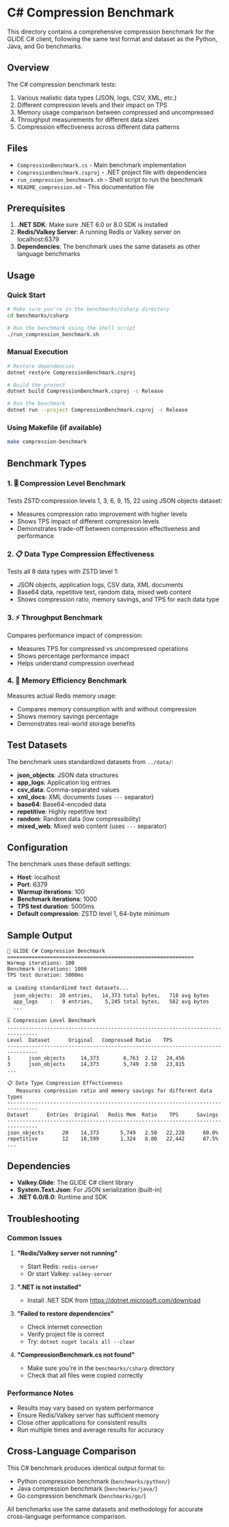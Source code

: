 # C# Compression Benchmark

This directory contains a comprehensive compression benchmark for the GLIDE C# client, following the same test format and dataset as the Python, Java, and Go benchmarks.

## Overview

The C# compression benchmark tests:
1. Various realistic data types (JSON, logs, CSV, XML, etc.)
2. Different compression levels and their impact on TPS
3. Memory usage comparison between compressed and uncompressed
4. Throughput measurements for different data sizes
5. Compression effectiveness across different data patterns

## Files

- `CompressionBenchmark.cs` - Main benchmark implementation
- `CompressionBenchmark.csproj` - .NET project file with dependencies
- `run_compression_benchmark.sh` - Shell script to run the benchmark
- `README_compression.md` - This documentation file

## Prerequisites

1. **.NET SDK**: Make sure .NET 6.0 or 8.0 SDK is installed
2. **Redis/Valkey Server**: A running Redis or Valkey server on localhost:6379
3. **Dependencies**: The benchmark uses the same datasets as other language benchmarks

## Usage

### Quick Start

```bash
# Make sure you're in the benchmarks/csharp directory
cd benchmarks/csharp

# Run the benchmark using the shell script
./run_compression_benchmark.sh
```

### Manual Execution

```bash
# Restore dependencies
dotnet restore CompressionBenchmark.csproj

# Build the project
dotnet build CompressionBenchmark.csproj -c Release

# Run the benchmark
dotnet run --project CompressionBenchmark.csproj -c Release
```

### Using Makefile (if available)

```bash
make compression-benchmark
```

## Benchmark Types

### 1. 🎚️ Compression Level Benchmark
Tests ZSTD compression levels 1, 3, 6, 9, 15, 22 using JSON objects dataset:
- Measures compression ratio improvement with higher levels
- Shows TPS impact of different compression levels
- Demonstrates trade-off between compression effectiveness and performance

### 2. 📋 Data Type Compression Effectiveness
Tests all 8 data types with ZSTD level 1:
- JSON objects, application logs, CSV data, XML documents
- Base64 data, repetitive text, random data, mixed web content
- Shows compression ratio, memory savings, and TPS for each data type

### 3. ⚡ Throughput Benchmark
Compares performance impact of compression:
- Measures TPS for compressed vs uncompressed operations
- Shows percentage performance impact
- Helps understand compression overhead

### 4. 💾 Memory Efficiency Benchmark
Measures actual Redis memory usage:
- Compares memory consumption with and without compression
- Shows memory savings percentage
- Demonstrates real-world storage benefits

## Test Datasets

The benchmark uses standardized datasets from `../data/`:

- **json_objects**: JSON data structures
- **app_logs**: Application log entries
- **csv_data**: Comma-separated values
- **xml_docs**: XML documents (uses `---` separator)
- **base64**: Base64-encoded data
- **repetitive**: Highly repetitive text
- **random**: Random data (low compressibility)
- **mixed_web**: Mixed web content (uses `---` separator)

## Configuration

The benchmark uses these default settings:
- **Host**: localhost
- **Port**: 6379
- **Warmup iterations**: 100
- **Benchmark iterations**: 1000
- **TPS test duration**: 5000ms
- **Default compression**: ZSTD level 1, 64-byte minimum

## Sample Output

```
🚀 GLIDE C# Compression Benchmark
=============================================================
Warmup iterations: 100
Benchmark iterations: 1000
TPS test duration: 5000ms

📊 Loading standardized test datasets...
  json_objects:  20 entries,   14,373 total bytes,   718 avg bytes
  app_logs    :   9 entries,    5,245 total bytes,   582 avg bytes
  ...

🎚️ Compression Level Benchmark
--------------------------------------------------------------------------------
Level  Dataset      Original   Compressed Ratio    TPS     
--------------------------------------------------------------------------------
1      json_objects     14,373        6,763  2.12   24,456
3      json_objects     14,373        5,749  2.50   23,815
...

📋 Data Type Compression Effectiveness
   Measures compression ratio and memory savings for different data types
--------------------------------------------------------------------------------
Dataset      Entries  Original   Redis Mem  Ratio    TPS      Savings   
--------------------------------------------------------------------------------
json_objects      20    14,373       5,749   2.50   22,228      60.0%
repetitive        12    10,599       1,324   8.00   22,442      87.5%
...
```

## Dependencies

- **Valkey.Glide**: The GLIDE C# client library
- **System.Text.Json**: For JSON serialization (built-in)
- **.NET 6.0/8.0**: Runtime and SDK

## Troubleshooting

### Common Issues

1. **"Redis/Valkey server not running"**
   - Start Redis: `redis-server`
   - Or start Valkey: `valkey-server`

2. **".NET is not installed"**
   - Install .NET SDK from https://dotnet.microsoft.com/download

3. **"Failed to restore dependencies"**
   - Check internet connection
   - Verify project file is correct
   - Try: `dotnet nuget locals all --clear`

4. **"CompressionBenchmark.cs not found"**
   - Make sure you're in the `benchmarks/csharp` directory
   - Check that all files were copied correctly

### Performance Notes

- Results may vary based on system performance
- Ensure Redis/Valkey server has sufficient memory
- Close other applications for consistent results
- Run multiple times and average results for accuracy

## Cross-Language Comparison

This C# benchmark produces identical output format to:
- Python compression benchmark (`benchmarks/python/`)
- Java compression benchmark (`benchmarks/java/`)
- Go compression benchmark (`benchmarks/go/`)

All benchmarks use the same datasets and methodology for accurate cross-language performance comparison.

